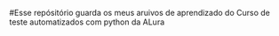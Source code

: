 #Esse repósitório guarda os meus aruivos de aprendizado do Curso de teste automatizados com python da ALura
